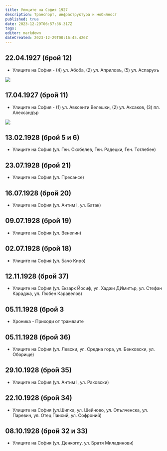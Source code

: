 ```yaml
---
title: Улиците на София 1927
description: Транспорт, инфраструктура и мобилност
published: true
date: 2023-12-29T06:57:36.317Z
tags: 
editor: markdown
dateCreated: 2023-12-29T00:16:45.426Z
---
```


## 22.04.1927 (брой 12)
- Улиците на София - (4) ул. Абоба, (2) ул. Априловъ, (5) ул. Аспарухъ

<img src="https://drive.google.com/uc?id=1DG2ibYrYq1irWUMWAEc_j4MLOEQ1_Fig">

## 17.04.1927 (брой 11)
- Улиците на София - (1) ул. Авксенти Велешки, (2) ул. Аксаков, (3) пл. Александър


<img src="https://drive.google.com/uc?id=13XTAd8HBP8865KfnFGea_r-vg_fD7O7b">



## 13.02.1928 (брой 5 и 6)
- Улиците на София (ул. Ген. Скобелев, Ген. Радецки, Ген. Тотлебен)

## 23.07.1928 (брой 21)
- Улиците на София (ул. Пресансе)

## 16.07.1928 (брой 20)
- Улиците на София (ул. Антим I, ул. Батак)
## 09.07.1928 (брой 19)
- Улиците на София (ул. Венелин)

## 02.07.1928 (брой 18)
- Улиците на София (ул. Бачо Киро)


## 12.11.1928 (брой 37)
- Улиците на София (ул. Екзарх Йосиф, ул. Хаджи ДИмитър, ул. Стефан Караджа, ул. Любен Каравелов)


## 05.11.1928 (брой 3
- Хроника - Приходи от трамваите

## 05.11.1928 (брой 36)
- Улиците на София (ул. Левски, ул. Средна гора, ул. Бенковски, ул. Оборище)

## 29.10.1928 (брой 35)
- Улиците на София (ул. Антим I, ул. Раковски)

## 22.10.1928 (брой 34)
- Улиците на София (ул.Шипка, ул. Шейново, ул. Опълченска, ул. Паревич, ул. Отец Паисий, ул. Софроний)

## 08.10.1928 (брой 32 и 33)
- Улиците на София (ул. Денкоглу, ул. Братя Миладинови)